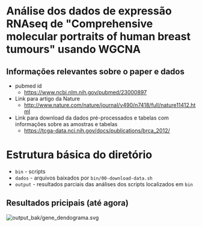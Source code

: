 # Análise dos dados de expressão RNAseq de "Comprehensive molecular portraits of human breast tumours" usando WGCNA

## Informações relevantes sobre o paper e dados

- pubmed id
    - https://www.ncbi.nlm.nih.gov/pubmed/23000897
- Link para artigo da Nature
    - http://www.nature.com/nature/journal/v490/n7418/full/nature11412.html
- Link para download da dados pré-processados e tabelas com informações sobre as amostras e tabelas
    - https://tcga-data.nci.nih.gov/docs/publications/brca_2012/

# Estrutura básica do diretório

- `bin` - scripts
- `dados` - arquivos baixados por `bin/00-download-data.sh`
- `output` - resultados parciais das análises dos scripts localizados em `bin`

## Resultados pricipais (até agora)

![output_bak/gene_dendograma.svg](output_bak/gene_dendograma.svg)
